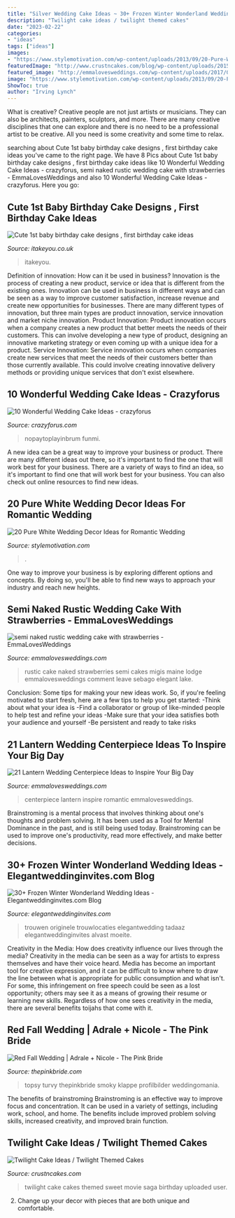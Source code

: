 ```yaml
---
title: "Silver Wedding Cake Ideas ~ 30+ Frozen Winter Wonderland Wedding Ideas"
description: "Twilight cake ideas / twilight themed cakes"
date: "2023-02-22"
categories:
- "ideas"
tags: ["ideas"]
images:
- "https://www.stylemotivation.com/wp-content/uploads/2013/09/20-Pure-White-Wedding-Décor-Ideas-for-Romantic-Wedding-7.jpg"
featuredImage: "http://www.crustncakes.com/blog/wp-content/uploads/2015/10/28813ed937463f0f5addd8d475c81594-686x1024.jpg"
featured_image: "http://emmalovesweddings.com/wp-content/uploads/2017/08/romantic-wedding-centerpiece-ideas-with-lantern.jpg"
image: "https://www.stylemotivation.com/wp-content/uploads/2013/09/20-Pure-White-Wedding-Décor-Ideas-for-Romantic-Wedding-7.jpg"
ShowToc: true
author: "Irving Lynch"
---
```



What is creative?
Creative people are not just artists or musicians. They can also be architects, painters, sculptors, and more. There are many creative disciplines that one can explore and there is no need to be a professional artist to be creative. All you need is some creativity and some time to relax.

	

		
searching about Cute 1st baby birthday cake designs , first birthday cake ideas you've came to the right page. We have 8 Pics about Cute 1st baby birthday cake designs , first birthday cake ideas like 10 Wonderful Wedding Cake Ideas - crazyforus, semi naked rustic wedding cake with strawberries - EmmaLovesWeddings and also 10 Wonderful Wedding Cake Ideas - crazyforus. Here you go:
		
    
## Cute 1st Baby Birthday Cake Designs , First Birthday Cake Ideas

<img loading=lazy src="https://www.itakeyou.co.uk/wp-content/uploads/2020/09/1st-brithday-cake-2-531x1024.jpg" onerror="this.onerror=null;this.src='https://tse4.mm.bing.net/th?id=OIP.g5h6iL6hgdzmWbJWFY47UgHaOS&amp;pid=15.1';" alt="Cute 1st baby birthday cake designs , first birthday cake ideas">

_Source: itakeyou.co.uk_

>itakeyou. 

	

Definition of innovation: How can it be used in business?
Innovation is the process of creating a new product, service or idea that is different from the existing ones. Innovation can be used in business in different ways and can be seen as a way to improve customer satisfaction, increase revenue and create new opportunities for businesses. There are many different types of innovation, but three main types are product innovation, service innovation and market niche innovation. Product Innovation: Product innovation occurs when a company creates a new product that better meets the needs of their customers. This can involve developing a new type of product, designing an innovative marketing strategy or even coming up with a unique idea for a product. Service Innovation: Service innovation occurs when companies create new services that meet the needs of their customers better than those currently available. This could involve creating innovative delivery methods or providing unique services that don't exist elsewhere.

    
## 10 Wonderful Wedding Cake Ideas - Crazyforus

<img loading=lazy src="http://www.topinspired.com/wp-content/uploads/2018/03/Classic-Cake.jpg" onerror="this.onerror=null;this.src='https://tse4.mm.bing.net/th?id=OIP.vgN0HJhNBre6vkaJB1MMzwHaLG&amp;pid=15.1';" alt="10 Wonderful Wedding Cake Ideas - crazyforus">

_Source: crazyforus.com_

>nopaytoplayinbrum funmi. 

	

A new idea can be a great way to improve your business or product. There are many different ideas out there, so it's important to find the one that will work best for your business. There are a variety of ways to find an idea, so it's important to find one that will work best for your business. You can also check out online resources to find new ideas.

    
## 20 Pure White Wedding Decor Ideas For Romantic Wedding

<img loading=lazy src="https://www.stylemotivation.com/wp-content/uploads/2013/09/20-Pure-White-Wedding-Décor-Ideas-for-Romantic-Wedding-7.jpg" onerror="this.onerror=null;this.src='https://tse4.mm.bing.net/th?id=OIP.vX2fgD1DS2qMgvy_-UhcMAHaLH&amp;pid=15.1';" alt="20 Pure White Wedding Decor Ideas for Romantic Wedding">

_Source: stylemotivation.com_

>. 

	

One way to improve your business is by exploring different options and concepts. By doing so, you'll be able to find new ways to approach your industry and reach new heights.

    
## Semi Naked Rustic Wedding Cake With Strawberries - EmmaLovesWeddings

<img loading=lazy src="https://emmalovesweddings.com/wp-content/uploads/2019/06/semi-naked-rustic-wedding-cake-with-strawberries.jpg" onerror="this.onerror=null;this.src='https://tse3.mm.bing.net/th?id=OIP.cwjHlZRSxZ_a3q3Gaz6JMQHaLH&amp;pid=15.1';" alt="semi naked rustic wedding cake with strawberries - EmmaLovesWeddings">

_Source: emmalovesweddings.com_

>rustic cake naked strawberries semi cakes migis maine lodge emmalovesweddings comment leave sebago elegant lake. 

	

Conclusion: Some tips for making your new ideas work.
So, if you're feeling motivated to start fresh, here are a few tips to help you get started: 
-Think about what your idea is 
-Find a collaborator or group of like-minded people to help test and refine your ideas 
-Make sure that your idea satisfies both your audience and yourself 
-Be persistent and ready to take risks

    
## 21 Lantern Wedding Centerpiece Ideas To Inspire Your Big Day

<img loading=lazy src="http://emmalovesweddings.com/wp-content/uploads/2017/08/romantic-wedding-centerpiece-ideas-with-lantern.jpg" onerror="this.onerror=null;this.src='https://tse4.mm.bing.net/th?id=OIP.Wu7VWMfJD5B38XqF0CIy1gHaLH&amp;pid=15.1';" alt="21 Lantern Wedding Centerpiece Ideas to Inspire Your Big Day">

_Source: emmalovesweddings.com_

>centerpiece lantern inspire romantic emmalovesweddings. 

	

Brainstroming is a mental process that involves thinking about one's thoughts and problem solving. It has been used as a Tool for Mental Dominance in the past, and is still being used today. Brainstroming can be used to improve one's productivity, read more effectively, and make better decisions.

    
## 30+ Frozen Winter Wonderland Wedding Ideas - Elegantweddinginvites.com Blog

<img loading=lazy src="https://www.elegantweddinginvites.com/wedding-blog/wp-content/uploads/2020/08/frozen-winter-princess-disney-wedding-table-decor-768x1154.jpg" onerror="this.onerror=null;this.src='https://tse4.mm.bing.net/th?id=OIP.sweo62GdpSczgCBTQj-fLAHaLI&amp;pid=15.1';" alt="30+ Frozen Winter Wonderland Wedding Ideas - Elegantweddinginvites.com Blog">

_Source: elegantweddinginvites.com_

>trouwen originele trouwlocaties elegantwedding tadaaz elegantweddinginvites alvast moeite. 

	

Creativity in the Media: How does creativity influence our lives through the media?
Creativity in the media can be seen as a way for artists to express themselves and have their voice heard. Media has become an important tool for creative expression, and it can be difficult to know where to draw the line between what is appropriate for public consumption and what isn't. For some, this infringement on free speech could be seen as a lost opportunity; others may see it as a means of growing their resume or learning new skills. Regardless of how one sees creativity in the media, there are several benefits toijahs that come with it.

    
## Red Fall Wedding | Adrale + Nicole - The Pink Bride

<img loading=lazy src="https://www.thepinkbride.com/wp-content/uploads/2015/12/smoky-mountain-wedding-rustic-fall-red-lily-barn-madison-j-photography-7.jpg" onerror="this.onerror=null;this.src='https://tse4.mm.bing.net/th?id=OIP.zUAz1DghOzZr1L79e1oZtgHaKp&amp;pid=15.1';" alt="Red Fall Wedding | Adrale + Nicole - The Pink Bride">

_Source: thepinkbride.com_

>topsy turvy thepinkbride smoky klappe profilbilder weddingomania. 

	

The benefits of brainstroming
Brainstroming is an effective way to improve focus and concentration. It can be used in a variety of settings, including work, school, and home. The benefits include improved problem solving skills, increased creativity, and improved brain function.

    
## Twilight Cake Ideas / Twilight Themed Cakes

<img loading=lazy src="http://www.crustncakes.com/blog/wp-content/uploads/2015/10/28813ed937463f0f5addd8d475c81594-686x1024.jpg" onerror="this.onerror=null;this.src='https://tse1.mm.bing.net/th?id=OIP.bDgU-Q0_-DP_iTaHVW9E0AHaLD&amp;pid=15.1';" alt="Twilight Cake Ideas / Twilight Themed Cakes">

_Source: crustncakes.com_

>twilight cake cakes themed sweet movie saga birthday uploaded user. 

	

2. Change up your decor with pieces that are both unique and comfortable.

